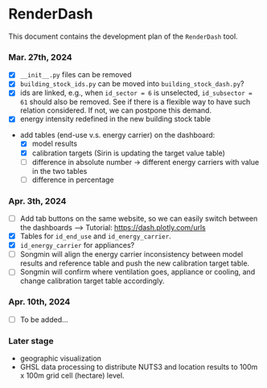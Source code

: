 
# RenderDash

This document contains the development plan of the `RenderDash` tool. 

### Mar. 27th, 2024

- [x] `__init__.py` files can be removed
- [x] `building_stock_ids.py` can be moved into `building_stock_dash.py`?
- [x] ids are linked, e.g., when `id_sector = 6` is unselected, `id_subsector = 61` should also be removed. See if there is a flexible way to have such relation considered. If not, we can postpone this demand.
- [x] energy intensity redefined in the new building stock table
- add tables (end-use v.s. energy carrier) on the dashboard: 
  - [x] model results
  - [x] calibration targets (Sirin is updating the target value table)
  - [ ] difference in absolute number -> different energy carriers with value in the two tables
  - [ ] difference in percentage

### Apr. 3th, 2024

- [ ] Add tab buttons on the same website, so we can easily switch between the dashboards --> Tutorial: https://dash.plotly.com/urls
- [x] Tables for `id_end_use` and `id_energy_carrier`.
- [x] `id_energy_carrier` for appliances?
- [ ] Songmin will align the energy carrier inconsistency between model results and reference table and push the new calibration target table.
- [ ] Songmin will confirm where ventilation goes, appliance or cooling, and change calibration target table accordingly.

### Apr. 10th, 2024

- [ ] To be added...

### Later stage

- geographic visualization
- GHSL data processing to distribute NUTS3 and location results to 100m x 100m grid cell (hectare) level.

